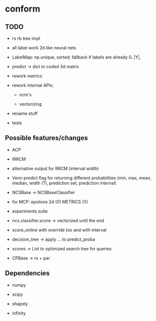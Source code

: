 # conform

## TODO

- rs rb tree impl

- all label work 2d like neural nets

- LabelMap: np.unique, sorted; fallback if labels are already 0..|Y|,

- predict -> dict to coded 3d matrix

- rework metrics

- rework internal APIs:

  * ncm's

  * vectorizing

- rename stuff 

- tests

## Possible features/changes

- ACP

- IRRCM

- alternative output for RRCM (interval width)

- Venn predict flag for returning different probabilities
  (min, max, mean, median, width (?), 
   prediction set, prediction interval)

- NCSBase -> NCSBaseClassifier

- for MCP: epsilons 2d ((!) METRICS (!))

- experiments suite

- ncs.classifier.score -> vectorized until the end

- score_online with override too and with interval

- decision_tree -> apply ... to predict_proba

- scores -> List to optimized search tree for queries

- CPBase -> rs + par

## Dependencies

- numpy

- scipy

- shapely

- infinity
